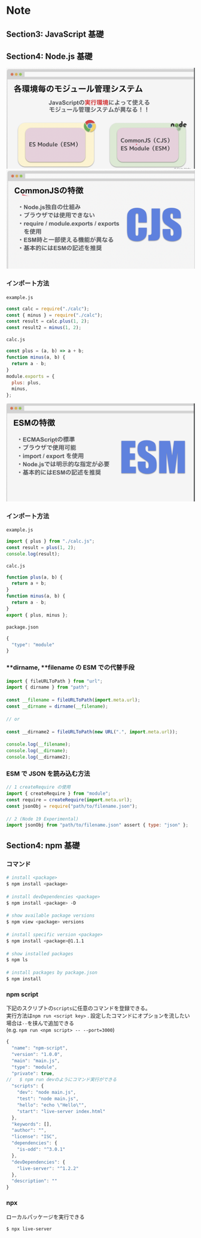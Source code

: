 # Note

## Section3: JavaScript 基礎

## Section4: Node.js 基礎

![module](./img/module.png)
![cjs](./img/cjs.png)

### インポート方法

`example.js`

```js
const calc = require("./calc");
const { minus } = require("./calc");
const result = calc.plus(1, 2);
const result2 = minus(1, 2);
```

`calc.js`

```js
const plus = (a, b) => a + b;
function minus(a, b) {
  return a - b;
}
module.exports = {
  plus: plus,
  minus,
};
```

![esm](./img/esm.png)

### インポート方法

`example.js`

```js
import { plus } from "./calc.js";
const result = plus(1, 2);
console.log(result);
```

`calc.js`

```js
function plus(a, b) {
  return a + b;
}
function minus(a, b) {
  return a - b;
}
export { plus, minus };
```

`package.json`

```js
{
  "type": "module"
}
```

### **dirname, **filename の ESM での代替手段

```js
import { fileURLToPath } from "url";
import { dirname } from "path";

const __filename = fileURLToPath(import.meta.url);
const __dirname = dirname(__filename);

// or

const __dirname2 = fileURLToPath(new URL(".", import.meta.url));

console.log(__filename);
console.log(__dirname);
console.log(__dirname2);
```

### ESM で JSON を読み込む方法

```js
// 1 createRequire の使用
import { createRequire } from "module";
const require = createRequire(import.meta.url);
const jsonObj = require("path/to/filename.json");

// 2 (Node 19 Experimental)
import jsonObj from "path/to/filename.json" assert { type: "json" };
```

## Section4: npm 基礎

### コマンド

```bash
# install <package>
$ npm install <package>

# install devDependencies <package>
$ npm install <package> -D

# show available package versions
$ npm view <package> versions

# install specific version <package>
$ npm install <package>@1.1.1

# show installed packages
$ npm ls

# install packages by package.json
$ npm install

```

### npm script

下記のスクリプトの`scripts`に任意のコマンドを登録できる。  
実行方法は`npm run <script key>` .
設定したコマンドにオプションを流したい場合は`--`を挟んで追加できる  
(e.g. `npm run <npm script> -- --port=3000`)

```js
{
  "name": "npm-script",
  "version": "1.0.0",
  "main": "main.js",
  "type": "module",
  "private": true,
//   $ npm run devのようにコマンド実行ができる
  "scripts": {
    "dev": "node main.js",
    "test": "node main.js",
    "hello": "echo \"Hello\"",
    "start": "live-server index.html"
  },
  "keywords": [],
  "author": "",
  "license": "ISC",
  "dependencies": {
    "is-odd": "^3.0.1"
  },
  "devDependencies": {
    "live-server": "^1.2.2"
  },
  "description": ""
}
```

### npx

ローカルパッケージを実行できる

```bash
$ npx live-server
```
